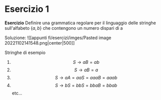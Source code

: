 # Esercizio 1
**Esercizio**
Definire una grammatica regolare per il linguaggio delle stringhe sull'alfabeto $\lbrace a,b\rbrace$ che contengono un numero dispari di a

Soluzione:
![[appunti fi/esercizi/imges/Pasted image 20221102141548.png|center|500]]

Stringhe di esempio

1. $$S\to aB=ab$$
2. $$S\to aB=a$$
3. $$S\to aA=aaS=aaaB=aaab$$
4. $$S\to bS=bbS=bbaB=bbab$$
etc...